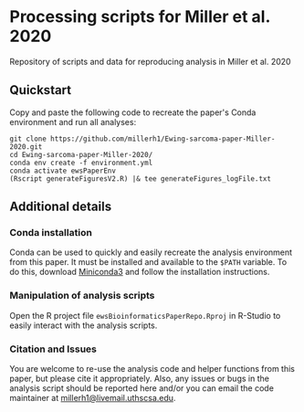 # Processing scripts for Miller et al. 2020
Repository of scripts and data for reproducing analysis in Miller et al. 2020

## Quickstart

Copy and paste the following code to recreate the paper's Conda environment and run all analyses:

```
git clone https://github.com/millerh1/Ewing-sarcoma-paper-Miller-2020.git
cd Ewing-sarcoma-paper-Miller-2020/
conda env create -f environment.yml
conda activate ewsPaperEnv
(Rscript generateFiguresV2.R) |& tee generateFigures_logFile.txt
```

## Additional details

### Conda installation

Conda can be used to quickly and easily recreate the analysis environment from this paper. It must be installed and available to the `$PATH` variable. To do this, download [Miniconda3](https://docs.conda.io/en/latest/miniconda.html) and follow the installation instructions. 

### Manipulation of analysis scripts

Open the R project file `ewsBioinformaticsPaperRepo.Rproj` in R-Studio to easily interact with the analysis scripts. 

### Citation and Issues

You are welcome to re-use the analysis code and helper functions from this paper, but please cite it appropriately. Also, any issues or bugs in the analysis script should be reported here and/or you can email the code maintainer at millerh1@livemail.uthscsa.edu.

